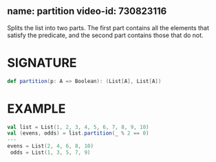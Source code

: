 name: partition
video-id: 730823116
---

Splits the list into two parts. The first part contains all the elements that satisfy the predicate, and the second part contains those that do not.

# SIGNATURE
```scala
def partition(p: A => Boolean): (List[A], List[A])
```

# EXAMPLE
```scala
val list = List(1, 2, 3, 4, 5, 6, 7, 8, 9, 10)
val (evens, odds) = list.partition(_ % 2 == 0)
---
evens = List(2, 4, 6, 8, 10)
 odds = List(1, 3, 5, 7, 9)
```